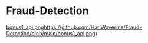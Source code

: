 # Fraud-Detection

[bonus1_api.png](https://github.com/HariWoverine/Fraud-Detection/blob/main/bonus1_api.png)https://github.com/HariWoverine/Fraud-Detection/blob/main/bonus1_api.png)
